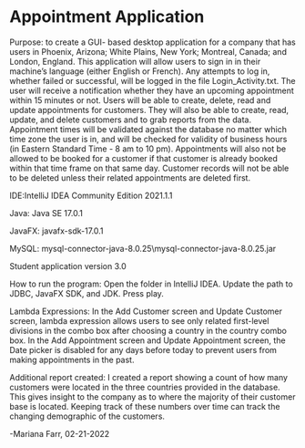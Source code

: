# Appointment Application

Purpose: to create a GUI- based desktop application for a company that has users in Phoenix, Arizona; White Plains, New York; Montreal, Canada; and London, England.  This application will allow users to sign in in their machine’s language (either English or French). Any attempts to log in, whether failed or successful, will be logged in the file Login_Activity.txt. The user will receive a notification whether they have an upcoming appointment within 15 minutes or not. Users will be able to create, delete, read and update appointments for customers. They will also be able to create, read, update, and delete customers and to grab reports from the data. Appointment times will be validated against the database no matter which time zone the user is in, and will be checked for validity of business hours (in Eastern Standard Time - 8 am to 10 pm). Appointments will also not be allowed to be booked for a customer if that customer is already booked within that time frame on that same day. Customer records will not be able to be deleted unless their related appointments are deleted first.


IDE:IntelliJ IDEA Community Edition 2021.1.1

Java:   Java SE 17.0.1

JavaFX: javafx-sdk-17.0.1

MySQL: mysql-connector-java-8.0.25\mysql-connector-java-8.0.25.jar

Student application version 3.0


How to run the program:
Open the folder in IntelliJ IDEA. Update the path to JDBC, JavaFX SDK,  and JDK. Press play.

Lambda Expressions:
In the Add Customer screen and Update Customer screen, lambda expression allows users to see only related first-level divisions in the combo box after choosing a country in the country combo box.
In the Add Appointment screen and  Update Appointment screen, the Date picker is disabled for any days before today to prevent users from making appointments in the past.


Additional report created:
I created a report showing a count of how many customers were located in the three countries provided in the database. This gives insight to the company as to where the majority of their customer base is located. Keeping track of these numbers over time can track the changing demographic  of the customers. 


-Mariana Farr, 02-21-2022

